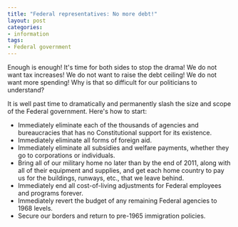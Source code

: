 ```yaml
---
title: "Federal representatives: No more debt!"
layout: post
categories:
- information
tags:
- Federal government
---
```


Enough is enough! It's time for both sides to stop the drama! We do not want tax increases! We do not want to raise the debt ceiling! We do not want more spending! Why is that so difficult for our politicians to understand?

It is well past time to dramatically and permanently slash the size and scope of the Federal government. Here's how to start:

- Immediately eliminate each of the thousands of agencies and bureaucracies that has no Constitutional support for its existence.
- Immediately eliminate all forms of foreign aid.
- Immediately eliminate all subsidies and welfare payments, whether they go to corporations or individuals.
- Bring all of our military home no later than by the end of 2011, along with all of their equipment and supplies, and get each home country to pay us for the buildings, runways, etc., that we leave behind.
- Immediately end all cost-of-living adjustments for Federal employees and programs forever.
- Immediately revert the budget of any remaining Federal agencies to 1968 levels.
- Secure our borders and return to pre-1965 immigration policies.